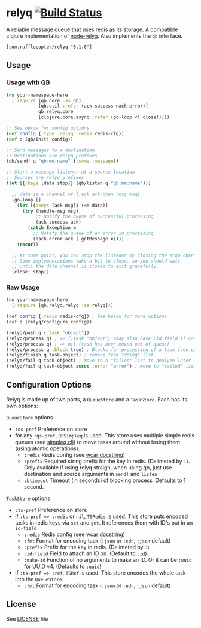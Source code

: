 # relyq [![Build Status][1]][2]

A reliable message queue that uses redis as its storage. A compatible clojure implementation of [node-relyq](https://github.com/Rafflecopter/node-relyq). Also implements the `qb` interface.

```
[com.rafflecopter/relyq "0.1.0"]
```

## Usage

### Usage with QB

```clojure
(ns your-namespace-here
  (:require [qb.core :as qb]
            [qb.util :refer (ack-success nack-error)]
            qb.relyq.core
            [clojure.core.async :refer (go-loop <! close!)]))

;; See below for config options
(def config {:type :relyq :redis redis-cfg})
(def q (qb/init! config))

;; Send messages to a destination
;; Destinations are relyq prefixes
(qb/send! q "qb:me:name" {:some :message})

;; Start a message listener at a source location
;; Sources are relyq prefixes
(let [{:keys [data stop]} (qb/listen q "qb:me:name"))]

  ;; data is a channel of {:ack ack-chan :msg msg}
  (go-loop []
    (let [{:keys [ack msg]} (<! data)]
      (try (handle-msg msg)
           ;; Notify the queue of successful processing
           (ack-success ack)
        (catch Exception e
          ;; Notify the queue of an error in processing
          (nack-error ack (.getMessage e))))
    (recur))

  ;; At some point, you can stop the listener by closing the stop channel
  ;; Some implementations take a bit to close, so you should wait
  ;; until the data channel is closed to exit gracefully.
  (close! stop))
```

### Raw Usage

```clojure
(ns your-namespace-here
  (:require [qb.relyq.relyq :as relyq]))

(def config {:redis redis-cfg}) ; See below for more options
(def q (relyq/configure config))

(relyq/push q {:task "object"})
(relyq/process q) ; => {:task "object"} (may also have :id field if configured)
(relyq/process q) ; => nil (task has been moved out of queue)
(relyq/process q :block true) ; Blocks for processing of a task (see configuration for length of time)
(relyq/finish q task-object) ; remove from "doing" list
(relyq/fail q task-object) ; move to a "failed" list to analyze later
(relyq/fail q task-object assoc :error "error") ; move to "failed" list with update
```

## Configuration Options

Relyq is made up of two parts, a `QueueStore` and a `TaskStore`. Each has its own options:

`QueueStore` options

- `:qs-pref` Preference on store
- for any `:qs-pref`, `QSSimpleq` is used. This store uses multiple simple redis queues (see [simpleq.clj](https://github.com/Rafflecopter/relyq/blob/master/src/clj/qb/relyq/simpleq.clj)) to move tasks around without losing them (using atomic operations).
    + `:redis` Redis config (see [wcar docstring](https://github.com/ptaoussanis/carmine/blob/master/src/taoensso/carmine.clj#L29))
    + `:prefix` Required string prefix for the key in redis. (Delimeted by `:`). Only available if using relyq straigh, when using qb, just use destination and source arguments in `send!` and `listen`
    + `:btimeout` Timeout (in seconds) of blocking process. Defaults to 1 second.

`TaskStore` options

- `:ts-pref` Preference on store
- if `:ts-pref => :redis` or `nil`, `TSRedis` is used. This store puts encoded tasks in redis keys via `set` and `get`. It references them with ID's put in an `id-field`
    + `:redis` Redis config (see [wcar docstring](https://github.com/ptaoussanis/carmine/blob/master/src/taoensso/carmine.clj#L29))
    + `:fmt` Format for encoding task (`:json` or `:edn`, `:json` default)
    + `:prefix` Prefix for the key in redis. (Delimeted by `:`)
    + `:id-field` Field to attach an ID on. (Default to `:id`)
    + `:make-id` Function of no arguments to make an ID. Or it can be `:uuid` for UUID v4. (Defaults to `:uuid`)
- if `:ts-pref => :ref`, `TSRef` is used. This store encodes the whole task into the `QueueStore`.
    + `:fmt` Format for encoding task (`:json` or `:edn`, `:json` default)

## License

See [LICENSE](https://github.com/Rafflecopter/clj-relyq/blob/master/LICENSE) file


[1]: https://travis-ci.org/Rafflecopter/clj-relyq.png?branch=master
[2]: http://travis-ci.org/Rafflecopter/clj-relyq
